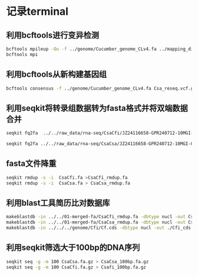 <!--
 * @Author: albertxin albert_xin@qq.com
 * @Date: 2024-07-24 10:47:59
 * @LastEditors: albertxin albert_xin@qq.com
 * @LastEditTime: 2024-07-29 11:03:17
 * @FilePath: /shixinblog/blog/2024-07-24-记录terminal.md
 * Copyright (c) albertxin by albert_xin@qq.com, All Rights Reserved. 
-->



# 记录terminal

## 利用bcftools进行变异检测

```bash
bcftools mpileup -Ou -f ../genome/Cucumber_genome_CLv4.fa ../mapping_dir/01.bwa2sortbam/D1.sort.bam |bcftools call -mv -Oz -o Csa_reseq.vcf.gz &> bcftolls.log
bcftools mpi
```
## 利用bcftools从新构建基因组

```bash
bcftools consensus -f ../genome/Cucumber_genome_CLv4.fa Csa_reseq.vcf.gz > Csa_reseq.fa
```

## 利用seqkit将转录组数据转为fasta格式并将双端数据合并

```bash
seqkit fq2fa  ../../raw_data/rna-seq/CsaCfi/JZ24116658-GPR240712-10MGI-CsaCfi_combined_R1.fastq.gz ../../raw_data/rna-seq/CsaCfi/JZ24116658-GPR240712-10MGI-CsaCfi_combined_R2.fastq.gz -o CsaCfi.fa

seqkit fq2fa ../../raw_data/rna-seq/CsaCsa/JZ24116658-GPR240712-10MGI-CsaCsa_combined_R1.fastq.gz CsaCfi.fa.gz ../../raw_data/rna-seq/CsaCsa/JZ24116658-GPR240712-10MGI-CsaCsa_combined_R2.fastq.gz -o CsaCsa.fa 

```

## fasta文件降重

```bash
seqkit rmdup -s -i  CsaCfi.fa >CsaCfi_rmdup.fa
seqkit rmdup -s -i  CsaCsa.fa > CsaCsa_rmdup.fa
```

## 利用blast工具简历比对数据库

```bash
makeblastdb -in ../../01-merged-fa/CsaCfi_rmdup.fa -dbtype nucl -out CsaCfi_rmdup_rnaseq
makeblastdb -in ../../01-merged-fa/CsaCsa_rmdup.fa -dbtype nucl -out CsaCsa_rmdup_rnaseq
makeblastdb -in ../../../genome/Cfi/Cf.cds -dbtype nucl -out ./Cfi_cds

```




## 利用seqkit筛选大于100bp的DNA序列

```bash
seqkit seq -g -m 100 CsaCsa.fa.gz > CsaCsa_100bp.fa.gz
seqkit seq -g -m 100 CsaCfi.fa.gz > Csafi_100bp.fa.gz
```